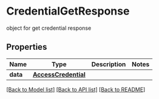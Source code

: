 # CredentialGetResponse

object for get credential response

## Properties

| Name     | Type                                        | Description | Notes |
| -------- | ------------------------------------------- | ----------- | ----- |
| **data** | [**AccessCredential**](AccessCredential.md) |             |

[[Back to Model list]](../README.md#documentation-for-models) [[Back to API list]](../README.md#documentation-for-api-endpoints) [[Back to README]](../README.md)
